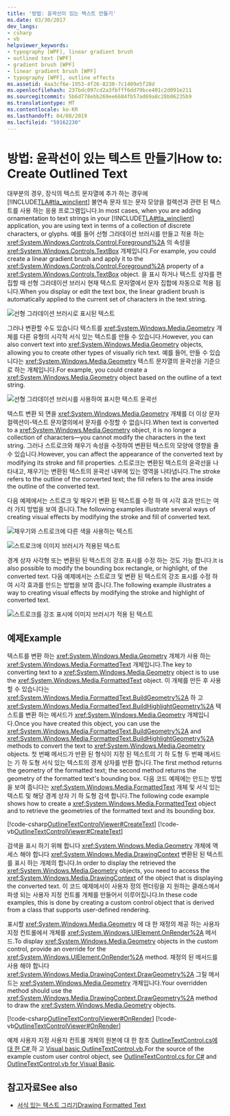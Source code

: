 ```yaml
---
title: '방법: 윤곽선이 있는 텍스트 만들기'
ms.date: 03/30/2017
dev_langs:
- csharp
- vb
helpviewer_keywords:
- typography [WPF], linear gradient brush
- outlined text [WPF]
- gradient brush [WPF]
- linear gradient brush [WPF]
- typography [WPF], outline effects
ms.assetid: 4aa3cf6e-1953-4f26-8230-7c1409e5f28d
ms.openlocfilehash: 237bdc097cd2a3fbfff6dd79bce401c2d091e211
ms.sourcegitcommit: 5b6d778ebb269ee6684fb57ad69a8c28b06235b9
ms.translationtype: MT
ms.contentlocale: ko-KR
ms.lasthandoff: 04/08/2019
ms.locfileid: "59162230"
---
```

# <a name="how-to-create-outlined-text"></a><span data-ttu-id="d396b-102">방법: 윤곽선이 있는 텍스트 만들기</span><span class="sxs-lookup"><span data-stu-id="d396b-102">How to: Create Outlined Text</span></span>
<span data-ttu-id="d396b-103">대부분의 경우, 장식의 텍스트 문자열에 추가 하는 경우에 [!INCLUDE[TLA#tla_winclient](../../../../includes/tlasharptla-winclient-md.md)] 불연속 문자 또는 문자 모양을 컬렉션과 관련 된 텍스트를 사용 하는 응용 프로그램입니다.</span><span class="sxs-lookup"><span data-stu-id="d396b-103">In most cases, when you are adding ornamentation to text strings in your [!INCLUDE[TLA#tla_winclient](../../../../includes/tlasharptla-winclient-md.md)] application, you are using text in terms of a collection of discrete characters, or glyphs.</span></span> <span data-ttu-id="d396b-104">예를 들어 선형 그라데이션 브러시를 만들고 적용 하는 <xref:System.Windows.Controls.Control.Foreground%2A> 의 속성을 <xref:System.Windows.Controls.TextBox> 개체입니다.</span><span class="sxs-lookup"><span data-stu-id="d396b-104">For example, you could create a linear gradient brush and apply it to the <xref:System.Windows.Controls.Control.Foreground%2A> property of a <xref:System.Windows.Controls.TextBox> object.</span></span> <span data-ttu-id="d396b-105">을 표시 하거나 텍스트 상자를 편집할 때 선형 그라데이션 브러시 현재 텍스트 문자열에서 문자 집합에 자동으로 적용 됩니다.</span><span class="sxs-lookup"><span data-stu-id="d396b-105">When you display or edit the text box, the linear gradient brush is automatically applied to the current set of characters in the text string.</span></span>  
  
 ![선형 그라데이션 브러시로 표시된 텍스트](./media/how-to-create-outlined-text/text-linear-gradient.jpg)    
  
 <span data-ttu-id="d396b-107">그러나 변환할 수도 있습니다 텍스트를 <xref:System.Windows.Media.Geometry> 개체를 다른 유형의 시각적 서식 있는 텍스트를 만들 수 있습니다.</span><span class="sxs-lookup"><span data-stu-id="d396b-107">However, you can also convert text into <xref:System.Windows.Media.Geometry> objects, allowing you to create other types of visually rich text.</span></span> <span data-ttu-id="d396b-108">예를 들어, 만들 수 있습니다는 <xref:System.Windows.Media.Geometry> 텍스트 문자열의 윤곽선을 기준으로 하는 개체입니다.</span><span class="sxs-lookup"><span data-stu-id="d396b-108">For example, you could create a <xref:System.Windows.Media.Geometry> object based on the outline of a text string.</span></span>  
  
 ![선형 그라데이션 브러시를 사용하여 표시한 텍스트 윤곽선](./media/how-to-create-outlined-text/text-outline-linear-gradient.jpg)  
  
 <span data-ttu-id="d396b-110">텍스트 변환 되 면을 <xref:System.Windows.Media.Geometry> 개체를 더 이상 문자 컬렉션이-텍스트 문자열의에서 문자를 수정할 수 없습니다.</span><span class="sxs-lookup"><span data-stu-id="d396b-110">When text is converted to a <xref:System.Windows.Media.Geometry> object, it is no longer a collection of characters—you cannot modify the characters in the text string.</span></span> <span data-ttu-id="d396b-111">그러나 스트로크와 채우기 속성을 수정하여 변환된 텍스트의 모양에 영향을 줄 수 있습니다.</span><span class="sxs-lookup"><span data-stu-id="d396b-111">However, you can affect the appearance of the converted text by modifying its stroke and fill properties.</span></span> <span data-ttu-id="d396b-112">스트로크는 변환된 텍스트의 윤곽선을 나타내고, 채우기는 변환된 텍스트의 윤곽선 내부에 있는 영역을 나타냅니다.</span><span class="sxs-lookup"><span data-stu-id="d396b-112">The stroke refers to the outline of the converted text; the fill refers to the area inside the outline of the converted text.</span></span>  
  
 <span data-ttu-id="d396b-113">다음 예제에서는 스트로크 및 채우기 변환 된 텍스트를 수정 하 여 시각 효과 만드는 여러 가지 방법을 보여 줍니다.</span><span class="sxs-lookup"><span data-stu-id="d396b-113">The following examples illustrate several ways of creating visual effects by modifying the stroke and fill of converted text.</span></span>  
  
 ![채우기와 스트로크에 다른 색을 사용하는 텍스트](./media/how-to-create-outlined-text/fill-stroke-text-effect.jpg)  
  
 ![스트로크에 이미지 브러시가 적용된 텍스트](./media/how-to-create-outlined-text/image-brush-application.jpg)
  
 <span data-ttu-id="d396b-116">경계 상자 사각형 또는 변환된 된 텍스트의 강조 표시를 수정 하는 것도 가능 합니다.</span><span class="sxs-lookup"><span data-stu-id="d396b-116">It is also possible to modify the bounding box rectangle, or highlight, of the converted text.</span></span> <span data-ttu-id="d396b-117">다음 예제에서는 스트로크 및 변환 된 텍스트의 강조 표시를 수정 하 여 시각 효과를 만드는 방법을 보여 줍니다.</span><span class="sxs-lookup"><span data-stu-id="d396b-117">The following example illustrates a way to creating visual effects by modifying the stroke and highlight of converted text.</span></span>  
  
 ![스트로크를 강조 표시에 이미지 브러시가 적용 된 텍스트](./media/how-to-create-outlined-text/image-brush-text-application.jpg)

## <a name="example"></a><span data-ttu-id="d396b-119">예제</span><span class="sxs-lookup"><span data-stu-id="d396b-119">Example</span></span>  
 <span data-ttu-id="d396b-120">텍스트를 변환 하는 <xref:System.Windows.Media.Geometry> 개체가 사용 하는 <xref:System.Windows.Media.FormattedText> 개체입니다.</span><span class="sxs-lookup"><span data-stu-id="d396b-120">The key to converting text to a <xref:System.Windows.Media.Geometry> object is to use the <xref:System.Windows.Media.FormattedText> object.</span></span> <span data-ttu-id="d396b-121">이 개체를 만든 후 사용할 수 있습니다는 <xref:System.Windows.Media.FormattedText.BuildGeometry%2A> 하 고 <xref:System.Windows.Media.FormattedText.BuildHighlightGeometry%2A> 텍스트를 변환 하는 메서드가 <xref:System.Windows.Media.Geometry> 개체입니다.</span><span class="sxs-lookup"><span data-stu-id="d396b-121">Once you have created this object, you can use the <xref:System.Windows.Media.FormattedText.BuildGeometry%2A> and <xref:System.Windows.Media.FormattedText.BuildHighlightGeometry%2A> methods to convert the text to <xref:System.Windows.Media.Geometry> objects.</span></span> <span data-ttu-id="d396b-122">첫 번째 메서드가 반환 된 형식이 지정 된 텍스트의 기 하 도형 두 번째 메서드는 기 하 도형 서식 있는 텍스트의 경계 상자를 반환 합니다.</span><span class="sxs-lookup"><span data-stu-id="d396b-122">The first method returns the geometry of the formatted text; the second method returns the geometry of the formatted text's bounding box.</span></span> <span data-ttu-id="d396b-123">다음 코드 예제에는 만드는 방법을 보여 줍니다는 <xref:System.Windows.Media.FormattedText> 개체 및 서식 있는 텍스트 및 해당 경계 상자 기 하 도형 검색 합니다.</span><span class="sxs-lookup"><span data-stu-id="d396b-123">The following code example shows how to create a <xref:System.Windows.Media.FormattedText> object and to retrieve the geometries of the formatted text and its bounding box.</span></span>  
  
 [!code-csharp[OutlineTextControlViewer#CreateText](~/samples/snippets/csharp/VS_Snippets_Wpf/OutlineTextControlViewer/CSharp/OutlineTextControl.cs#createtext)]
 [!code-vb[OutlineTextControlViewer#CreateText](~/samples/snippets/visualbasic/VS_Snippets_Wpf/OutlineTextControlViewer/visualbasic/outlinetextcontrol.vb#createtext)]  
  
 <span data-ttu-id="d396b-124">검색을 표시 하기 위해 합니다 <xref:System.Windows.Media.Geometry> 개체에 액세스 해야 합니다 <xref:System.Windows.Media.DrawingContext> 변환된 된 텍스트를 표시 하는 개체의 합니다.</span><span class="sxs-lookup"><span data-stu-id="d396b-124">In order to display the retrieved the <xref:System.Windows.Media.Geometry> objects, you need to access the <xref:System.Windows.Media.DrawingContext> of the object that is displaying the converted text.</span></span> <span data-ttu-id="d396b-125">이 코드 예제에서이 사용자 정의 렌더링을 지 원하는 클래스에서 파생 되는 사용자 지정 컨트롤 개체를 만들어서 이루어집니다.</span><span class="sxs-lookup"><span data-stu-id="d396b-125">In these code examples, this is done by creating a custom control object that is derived from a class that supports user-defined rendering.</span></span>  
  
 <span data-ttu-id="d396b-126">표시할 <xref:System.Windows.Media.Geometry> 에 대 한 재정의 제공 하는 사용자 지정 컨트롤에서 개체를 <xref:System.Windows.UIElement.OnRender%2A> 메서드.</span><span class="sxs-lookup"><span data-stu-id="d396b-126">To display <xref:System.Windows.Media.Geometry> objects in the custom control, provide an override for the <xref:System.Windows.UIElement.OnRender%2A> method.</span></span> <span data-ttu-id="d396b-127">재정의 된 메서드를 사용 해야 합니다 <xref:System.Windows.Media.DrawingContext.DrawGeometry%2A> 그릴 메서드는 <xref:System.Windows.Media.Geometry> 개체입니다.</span><span class="sxs-lookup"><span data-stu-id="d396b-127">Your overridden method should use the <xref:System.Windows.Media.DrawingContext.DrawGeometry%2A> method to draw the <xref:System.Windows.Media.Geometry> objects.</span></span>  
  
 [!code-csharp[OutlineTextControlViewer#OnRender](~/samples/snippets/csharp/VS_Snippets_Wpf/OutlineTextControlViewer/CSharp/OutlineTextControl.cs#onrender)]
 [!code-vb[OutlineTextControlViewer#OnRender](~/samples/snippets/visualbasic/VS_Snippets_Wpf/OutlineTextControlViewer/visualbasic/outlinetextcontrol.vb#onrender)]  
  
  <span data-ttu-id="d396b-128">예제 사용자 지정 사용자 컨트롤 개체의 원본에 대 한 참조 [OutlineTextControl.cs에 대 한 C# ](https://github.com/dotnet/samples/blob/master/snippets/csharp/VS_Snippets_Wpf/OutlineTextControlViewer/CSharp/OutlineTextControl.cs) 하 고 [Visual basic OutlineTextControl.vb](https://github.com/dotnet/samples/blob/master/snippets/visualbasic/VS_Snippets_Wpf/OutlineTextControlViewer/visualbasic/outlinetextcontrol.vb).</span><span class="sxs-lookup"><span data-stu-id="d396b-128">For the source of the example custom user control object, see [OutlineTextControl.cs for C#](https://github.com/dotnet/samples/blob/master/snippets/csharp/VS_Snippets_Wpf/OutlineTextControlViewer/CSharp/OutlineTextControl.cs) and [OutlineTextControl.vb for Visual Basic](https://github.com/dotnet/samples/blob/master/snippets/visualbasic/VS_Snippets_Wpf/OutlineTextControlViewer/visualbasic/outlinetextcontrol.vb).</span></span> 
  
## <a name="see-also"></a><span data-ttu-id="d396b-129">참고자료</span><span class="sxs-lookup"><span data-stu-id="d396b-129">See also</span></span>

- [<span data-ttu-id="d396b-130">서식 있는 텍스트 그리기</span><span class="sxs-lookup"><span data-stu-id="d396b-130">Drawing Formatted Text</span></span>](drawing-formatted-text.md)
